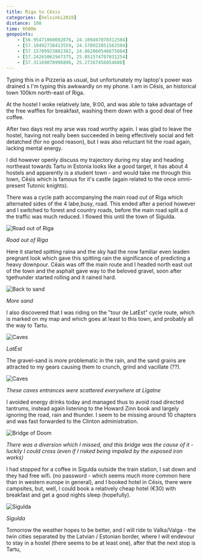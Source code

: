 ```yaml
--- 
title: Riga to Cēsis
categories: [helsinki2019]
distance: 108
time: 6h00m
geopoints:
    - [56.95471060692076, 24.109497070312504]
    - [57.10492738413559, 24.570922851562504]
    - [57.15709923882382, 24.862060546875004]
    - [57.24265062947375, 25.051574707031254]
    - [57.31169078996896, 25.27267456054688]
---
```



Typing this in a Pizzeria as usual, but unfortunately my laptop's power was
drained s I'm typing this awkwardly on my phone. I am in Cēsis, an historical
town 100km north-east of Riga.

At the hostel I woke relatively late, 9:00, and was able to take advantage of
the free waffles for breakfast, washing them down with a good deal of free
coffee.

After two days rest my arse was road worthy again. I was glad to leave the
hostel, having not really been succeeded in being effectively social and felt
detatched (for no good reason), but I was also reluctant hit the road again,
lacking mental energy.

I did however openly discuss my trajectory during my stay and heading
northeast towards Tartu in Estonia looks like a good target, it has about 4
hostels and apparently is a student town - and would take me through this
town, Cēsis which is famous for it's castle (again related to the once
omni-present Tutonic knights).

There was a cycle path accompanying the main road out of Riga which alternated
sides of the 4 labe,busy, road. This ended after a period however and I
switched to forest and country roads, before the main road split a.d the
traffic was much reduced. I flowed this until the town of Sigulda.

![Road out of Riga](/images/tallinn/2019-07-17/1.JPG)

*Road out of Riga*

Here it started spitting raina and the sky had the now familiar even leaden
pregnant look which gave this spitting rain the significance of predicting a
heavy downpour. Cēais was off the main route and I headed north east out of
the town and the asphalt gave way to the beloved gravel, soon after tgethunder
started rolling and it rained hard.

![Back to sand](/images/tallinn/2019-07-17/2.JPG)

*More sand*

I also discovered that I was riding on the "tour de LatEst" cycle route, which
is marked on my map and which goes at least to this town, and probably all the
way to Tartu.

![Caves](/images/tallinn/2019-07-17/5.JPG)

*LatEst*

The gravel-sand is more problematic in the rain, and the sand grains are
attracted to my gears causing them to crunch, grind and vacillate (??).

![Caves](/images/tallinn/2019-07-17/4.JPG)

*These caves entrances were scattered everywhere at Līgatne*

I avoided energy drinks today and managed thus to avoid road directed
tantrums, instead again listening to the Howard Zinn book and largely ignoring
the road, rain and thunder. I seem to be missing around 10 chapters and was
fast forwarded to the Clinton administration.

![Bridge of Doom](/images/tallinn/2019-07-17/6.JPG)

*There was a diversion which I missed, and this bridge was the cause of it -
luckily I could cross (even if I risked being impaled by the exposed iron
works)*

I had stopped for a coffee in Sigulda outside the train station, I sat down and
they had free wifi. (no password - which seems much more common here than in
western europe in general), and I booked hotel in Cēsis, there were campsites,
but, well, I could book a relatively cheap hotel (€30) with breakfast and
get a good nights sleep (hopefully).

![Sigulda](/images/tallinn/2019-07-17/3.JPG)

*Sigulda*

Tomorrow the weather hopes to be better, and I will ride to Valka/Valga - the
twin cities separated by the Latvian / Estonian border, where I will endevour
to stay in a hostel (there seems to be at least one), after that the next stop
is Tartu, 
